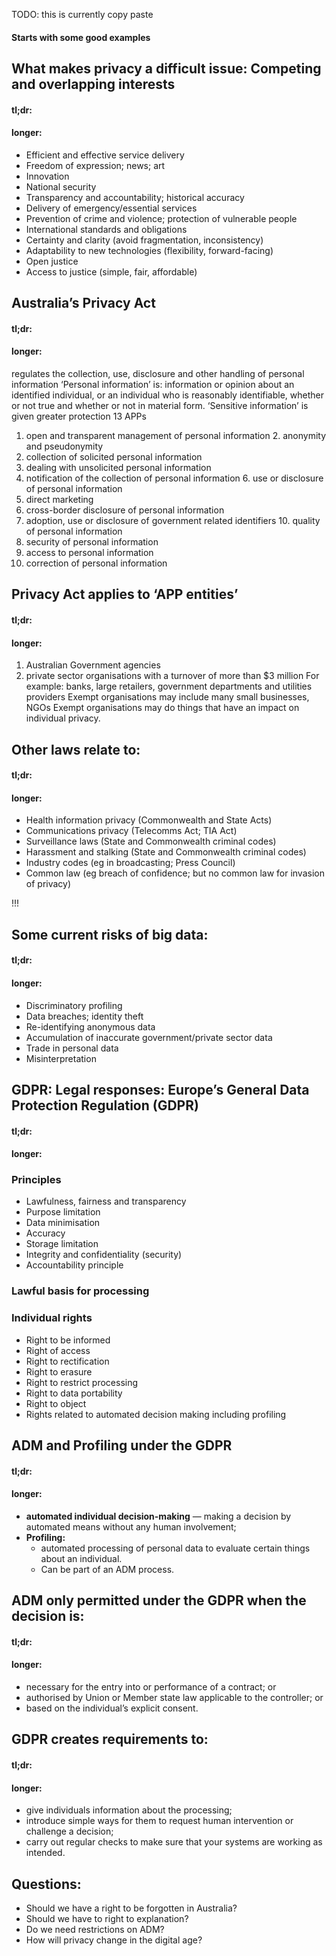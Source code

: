 TODO: this is currently copy paste

#### Starts with some good examples

## What makes privacy a difficult issue: Competing and overlapping interests
#### tl;dr:

#### longer:
- Efficient and effective service delivery
- Freedom of expression; news; art
- Innovation
- National security
- Transparency and accountability; historical accuracy
- Delivery of emergency/essential services
- Prevention of crime and violence; protection of vulnerable people
- International standards and obligations
- Certainty and clarity (avoid fragmentation, inconsistency)
- Adaptability to new technologies (flexibility, forward-facing)
- Open justice
- Access to justice (simple, fair, affordable)

## Australia’s Privacy Act
#### tl;dr:

#### longer:
regulates the collection, use, disclosure and other handling of personal information
‘Personal information’ is:
information or opinion about an identified individual, or an individual who is reasonably identifiable, whether or not true and whether or not in material form.
‘Sensitive information’ is given greater protection
13 APPs
1. open and transparent management of personal information 2. anonymity and pseudonymity
3. collection of solicited personal information
4. dealing with unsolicited personal information
5. notification of the collection of personal information 6. use or disclosure of personal information
7. direct marketing
8. cross-border disclosure of personal information
9. adoption, use or disclosure of government related identifiers 10. quality of personal information
11. security of personal information
12. access to personal information
13. correction of personal information

## Privacy Act applies to ‘APP entities’
#### tl;dr:

#### longer:
1. Australian Government agencies
2. private sector organisations with a turnover of more than $3 million
For example: banks, large retailers, government departments and utilities providers
Exempt organisations may include many small businesses, NGOs
Exempt organisations may do things that have an impact on individual privacy.

## Other laws relate to:
#### tl;dr:

#### longer:
- Health information privacy (Commonwealth and State Acts)
- Communications privacy (Telecomms Act; TIA Act)
- Surveillance laws (State and Commonwealth criminal codes)
- Harassment and stalking (State and Commonwealth criminal codes)
- Industry codes (eg in broadcasting; Press Council)
- Common law (eg breach of confidence; but no common law for invasion of privacy)

!!!
## Some current risks of big data:
#### tl;dr:

#### longer:
- Discriminatory profiling
- Data breaches; identity theft
- Re-identifying anonymous data
- Accumulation of inaccurate government/private sector data
- Trade in personal data 
- Misinterpretation

## GDPR: Legal responses: Europe’s General Data Protection Regulation (GDPR)
#### tl;dr:

#### longer:

### Principles
- Lawfulness, fairness and transparency
- Purpose limitation
- Data minimisation
- Accuracy
- Storage limitation
- Integrity and confidentiality (security)
- Accountability principle
### Lawful basis for processing
### Individual rights
- Right to be informed
- Right of access
- Right to rectification
- Right to erasure
- Right to restrict processing
- Right to data portability
- Right to object
- Rights related to automated decision making including profiling

## ADM and Profiling under the GDPR
#### tl;dr:

#### longer:
- **automated individual decision-making** 
  — making a decision by automated means without any human involvement;
- **Profiling:** 
  - automated processing of personal data to evaluate certain things about an individual.
  - Can be part of an ADM process.

## ADM only permitted under the GDPR when the decision is:
#### tl;dr:

#### longer:
- necessary for the entry into or performance of a contract; or
- authorised by Union or Member state law applicable to the controller; or
- based on the individual’s explicit consent.

## GDPR creates requirements to:
#### tl;dr:

#### longer:
- give individuals information about the processing;
- introduce simple ways for them to request human intervention or challenge a decision;
- carry out regular checks to make sure that your systems are working as intended.

## Questions:
- Should we have a right to be forgotten in Australia?
- Should we have to right to explanation?
- Do we need restrictions on ADM?
- How will privacy change in the digital age?